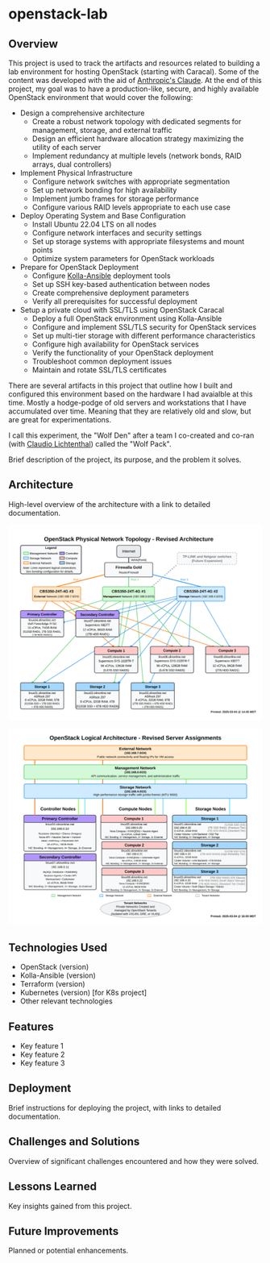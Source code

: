 # openstack-lab

## Overview
This project is used to track the artifacts and resources related to building a lab environment for hosting OpenStack (starting with Caracal). Some of the content was developed with the aid of [Anthropic's Claude][def-claude].
At the end of this project, my goal was to have a production-like, secure, and highly available OpenStack environment that would cover the following:
* Design a comprehensive architecture
  * Create a robust network topology with dedicated segments for management, storage, and external traffic
  * Design an efficient hardware allocation strategy maximizing the utility of each server
  * Implement redundancy at multiple levels (network bonds, RAID arrays, dual controllers)
* Implement Physical Infrastructure
  * Configure network switches with appropriate segmentation
  * Set up network bonding for high availability
  * Implement jumbo frames for storage performance
  * Configure various RAID levels appropriate to each use case
* Deploy Operating System and Base Configuration
  * Install Ubuntu 22.04 LTS on all nodes
  * Configure network interfaces and security settings
  * Set up storage systems with appropriate filesystems and mount points
  * Optimize system parameters for OpenStack workloads
* Prepare for OpenStack Deployment
  * Configure [Kolla-Ansible][def-kolla-ansible] deployment tools
  * Set up SSH key-based authentication between nodes
  * Create comprehensive deployment parameters
  * Verify all prerequisites for successful deployment
* Setup a private cloud with SSL/TLS using OpenStack Caracal
  * Deploy a full OpenStack environment using Kolla-Ansible
  * Configure and implement SSL/TLS security for OpenStack services
  * Set up multi-tier storage with different performance characteristics
  * Configure high availability for OpenStack services
  * Verify the functionality of your OpenStack deployment
  * Troubleshoot common deployment issues
  * Maintain and rotate SSL/TLS certificates

There are several artifacts in this project that outline how I built and configured this environment based on the hardware I had avaialble at this time. Mostly a hodge-podge of old servers and workstations that I have accumulated over time. Meaning that they are relatively old and slow, but are great for experimentations.

I call this experiment, the "Wolf Den" after a team I co-created and co-ran (with [Claudio Lichtenthal][def-claudio]) called the "Wolf Pack". 

Brief description of the project, its purpose, and the problem it solves.

## Architecture
High-level overview of the architecture with a link to detailed documentation.

![Physical Network Topology][def-pnt]

![Logical OpenStack Architecture][def-losa]

## Technologies Used
- OpenStack (version)
- Kolla-Ansible (version)
- Terraform (version)
- Kubernetes (version) [for K8s project]
- Other relevant technologies

## Features
- Key feature 1
- Key feature 2
- Key feature 3

## Deployment
Brief instructions for deploying the project, with links to detailed documentation.

## Challenges and Solutions
Overview of significant challenges encountered and how they were solved.

## Lessons Learned
Key insights gained from this project.

## Future Improvements
Planned or potential enhancements.

[def-claude]: https://claude.ai/new
[def-kolla-ansible]: https://docs.openstack.org/kolla-ansible/latest/
[def-claudio]: https://www.linkedin.com/in/claudio-lichtenthal-50a33a7?lipi=urn%3Ali%3Apage%3Ad_flagship3_profile_view_base_contact_details%3Bconli94pS%2BWnzzuq8pf9MQ%3D%3D
[def-pnt]: architecture/diagrams/oslpg-guide-p2d-physical-network-topology-v3.svg
[def-losa]: architecture/diagrams/oslpg-guide-p3d-logical-openstack-architecture-v3.svg
